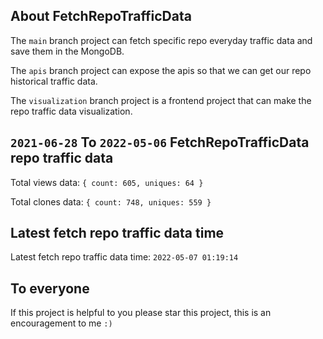 ## About FetchRepoTrafficData

The `main` branch project can fetch specific repo everyday traffic data and save them in the MongoDB.

The `apis` branch project can expose the apis so that we can get our repo historical traffic data.

The `visualization` branch project is a frontend project that can make the repo traffic data visualization.

## `2021-06-28` To `2022-05-06` FetchRepoTrafficData repo traffic data

Total views data: `{ count: 605, uniques: 64 }`

Total clones data: `{ count: 748, uniques: 559 }`

## Latest fetch repo traffic data time

Latest fetch repo traffic data time: `2022-05-07 01:19:14`

## To everyone

If this project is helpful to you please star this project, this is an encouragement to me `:)`




